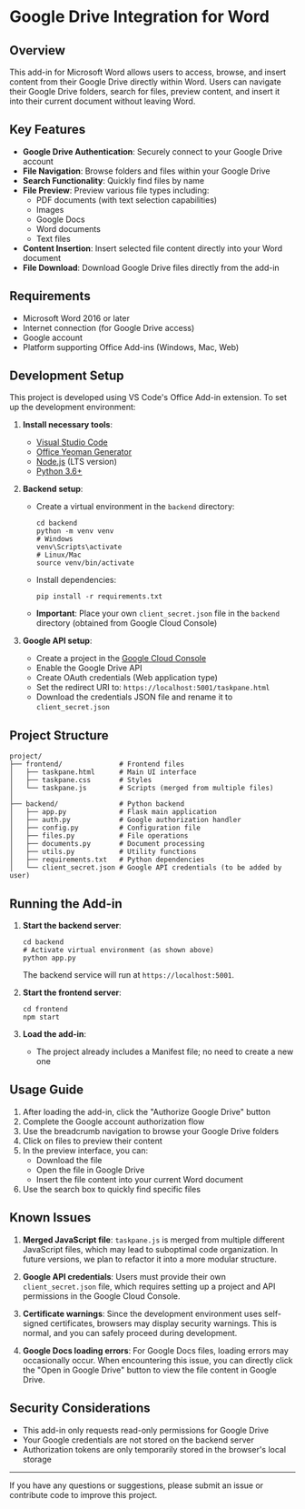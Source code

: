 # Google Drive Integration for Word

## Overview

This add-in for Microsoft Word allows users to access, browse, and insert content from their Google Drive directly within Word. Users can navigate their Google Drive folders, search for files, preview content, and insert it into their current document without leaving Word.

## Key Features

- **Google Drive Authentication**: Securely connect to your Google Drive account
- **File Navigation**: Browse folders and files within your Google Drive
- **Search Functionality**: Quickly find files by name
- **File Preview**: Preview various file types including:
  - PDF documents (with text selection capabilities)
  - Images
  - Google Docs
  - Word documents
  - Text files
- **Content Insertion**: Insert selected file content directly into your Word document
- **File Download**: Download Google Drive files directly from the add-in

## Requirements

- Microsoft Word 2016 or later
- Internet connection (for Google Drive access)
- Google account
- Platform supporting Office Add-ins (Windows, Mac, Web)

## Development Setup

This project is developed using VS Code's Office Add-in extension. To set up the development environment:

1. **Install necessary tools**:
   - [Visual Studio Code](https://code.visualstudio.com/)
   - [Office Yeoman Generator](https://github.com/OfficeDev/generator-office)
   - [Node.js](https://nodejs.org/) (LTS version)
   - [Python 3.6+](https://www.python.org/downloads/)

2. **Backend setup**:
   - Create a virtual environment in the `backend` directory:
     ```
     cd backend
     python -m venv venv
     # Windows
     venv\Scripts\activate
     # Linux/Mac
     source venv/bin/activate
     ```
   - Install dependencies:
     ```
     pip install -r requirements.txt
     ```
   - **Important**: Place your own `client_secret.json` file in the `backend` directory (obtained from Google Cloud Console)

3. **Google API setup**:
   - Create a project in the [Google Cloud Console](https://console.cloud.google.com/)
   - Enable the Google Drive API
   - Create OAuth credentials (Web application type)
   - Set the redirect URI to: `https://localhost:5001/taskpane.html`
   - Download the credentials JSON file and rename it to `client_secret.json`

## Project Structure

```
project/
├── frontend/              # Frontend files
│   ├── taskpane.html      # Main UI interface
│   ├── taskpane.css       # Styles
│   └── taskpane.js        # Scripts (merged from multiple files)
│
├── backend/               # Python backend
│   ├── app.py             # Flask main application
│   ├── auth.py            # Google authorization handler
│   ├── config.py          # Configuration file
│   ├── files.py           # File operations
│   ├── documents.py       # Document processing
│   ├── utils.py           # Utility functions
│   ├── requirements.txt   # Python dependencies
│   └── client_secret.json # Google API credentials (to be added by user)
```

## Running the Add-in

1. **Start the backend server**:
   ```
   cd backend
   # Activate virtual environment (as shown above)
   python app.py
   ```
   The backend service will run at `https://localhost:5001`.

2. **Start the frontend server**:
   ```
   cd frontend
   npm start
   ```

3. **Load the add-in**:
   - The project already includes a Manifest file; no need to create a new one

## Usage Guide

1. After loading the add-in, click the "Authorize Google Drive" button
2. Complete the Google account authorization flow
3. Use the breadcrumb navigation to browse your Google Drive folders
4. Click on files to preview their content
5. In the preview interface, you can:
   - Download the file
   - Open the file in Google Drive
   - Insert the file content into your current Word document
6. Use the search box to quickly find specific files

## Known Issues

1. **Merged JavaScript file**: `taskpane.js` is merged from multiple different JavaScript files, which may lead to suboptimal code organization. In future versions, we plan to refactor it into a more modular structure.

2. **Google API credentials**: Users must provide their own `client_secret.json` file, which requires setting up a project and API permissions in the Google Cloud Console.

3. **Certificate warnings**: Since the development environment uses self-signed certificates, browsers may display security warnings. This is normal, and you can safely proceed during development.

4. **Google Docs loading errors**: For Google Docs files, loading errors may occasionally occur. When encountering this issue, you can directly click the "Open in Google Drive" button to view the file content in Google Drive.

## Security Considerations

- This add-in only requests read-only permissions for Google Drive
- Your Google credentials are not stored on the backend server
- Authorization tokens are only temporarily stored in the browser's local storage

---

If you have any questions or suggestions, please submit an issue or contribute code to improve this project.
